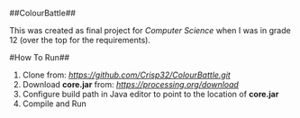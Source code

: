 ##ColourBattle##
 
This was created as final project for *Computer Science* when I was in grade 12 (over the top for the requirements).


#How To Run##
1. Clone from: *https://github.com/Crisp32/ColourBattle.git*
2. Download **core.jar** from: *https://processing.org/download*
3. Configure build path in Java editor to point to the location of **core.jar**
4. Compile and Run


